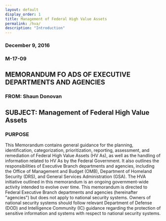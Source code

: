 ```yaml
---
layout: default
display_order: 1
title: Management of Federal High Value Assets 
permalink: /hva/
description: "Introduction"
---
```



### December 9, 2016 
### M-17-09
## MEMORANDUM FO ADS OF EXECUTIVE DEPARTMENTS AND AGENCIES
### FROM: Shaun Donovan
## SUBJECT: Management of Federal High Value Assets 


### PURPOSE
This Memorandum contains general guidance for the planning, identification, categorization,
prioritization, reporting, assessment, and remediation of Federal High Value Assets (HV As), as
well as the handling of information related to HV As by the Federal Government. It also outlines
the responsibilities of Executive Branch departments and agencies, including the Office of
Management and Budget (OMB), Department of Homeland Security (DRS), and General
Services Administration (GSA). The HVA initiative outlined in this memorandum is an ongoing
government-wide activity intended to evolve over time.
This memorandum is directed to Federal Executive Branch departments and agencies
(hereinafter "agencies") but does not apply to national security systems. Owners of national
security systems should follow relevant Department of Defense (DOD) and Intelligence
Community (IC) guidance regarding the protection of sensitive information and systems with
respect to national security systems.
